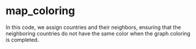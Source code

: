 # map_coloring

 In this code, we assign countries and their neighbors, ensuring that the neighboring countries do not have the same color when the graph coloring is completed.

